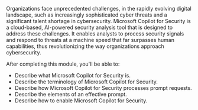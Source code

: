 Organizations face unprecedented challenges, in the rapidly evolving digital landscape, such as increasingly sophisticated cyber threats and a significant talent shortage in cybersecurity. Microsoft Copilot for Security is a cloud-based, AI-powered security analysis tool that is designed to address these challenges. It enables analysts to process security signals and respond to threats at a machine speed that far surpasses human capabilities, thus revolutionizing the way organizations approach cybersecurity.

After completing this module, you'll be able to:

- Describe what Microsoft Copilot for Security is.
- Describe the terminology of Microsoft Copilot for Security.
- Describe how Microsoft Copilot for Security processes prompt requests.
- Describe the elements of an effective prompt.
- Describe how to enable Microsoft Copilot for Security.
